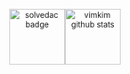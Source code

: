 <p align='center'>
  <img height=100 src="http://mazassumnida.wtf/api/v2/generate_badge?boj=dkbkjn" alt="solvedac badge" /><img height=100 src="https://github-readme-stats.vercel.app/api?username=vimkim&theme=dark&show_icons=true" alt="vimkim github stats" />
</p>

